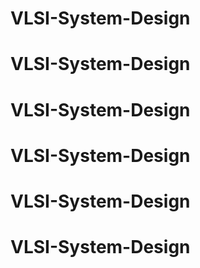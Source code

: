 # VLSI-System-Design
# VLSI-System-Design
# VLSI-System-Design
# VLSI-System-Design
# VLSI-System-Design
# VLSI-System-Design
